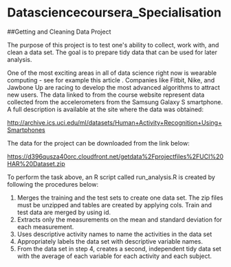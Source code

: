 # Datasciencecoursera_Specialisation

##Getting and Cleaning Data Project

The purpose of this project is to test one's ability to collect, work with, and clean a data set. The goal is to prepare tidy data that can be used for later analysis. 

One of the most exciting areas in all of data science right now is wearable computing - see for example this article . Companies like Fitbit, Nike, and Jawbone Up are racing to develop the most advanced algorithms to attract new users. The data linked to from the course website represent data collected from the accelerometers from the Samsung Galaxy S smartphone. A full description is available at the site where the data was obtained: 

http://archive.ics.uci.edu/ml/datasets/Human+Activity+Recognition+Using+Smartphones 

The data for the project can be downloaded from the link below: 

https://d396qusza40orc.cloudfront.net/getdata%2Fprojectfiles%2FUCI%20HAR%20Dataset.zip 

To perform the task above, an R script called run_analysis.R is created by following the procedures below: 
1. Merges the training and the test sets to create one data set. The zip files must be unzipped and tables are created by applying cols. Train and test data are merged by using id. 
2. Extracts only the measurements on the mean and standard deviation for each measurement. 
3. Uses descriptive activity names to name the activities in the data set
4. Appropriately labels the data set with descriptive variable names. 
5. From the data set in step 4, creates a second, independent tidy data set with the average of each variable for each activity and each subject.

